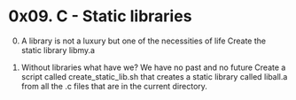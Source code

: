 # 0x09. C - Static libraries

0. A library is not a luxury but one of the necessities of life
	Create the static library libmy.a

1. Without libraries what have we? We have no past and no future
	Create a script called create_static_lib.sh that creates a static library called liball.a 
from all the .c files that are in the current directory.


